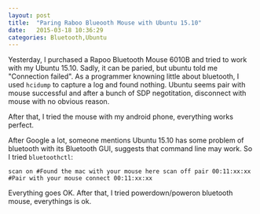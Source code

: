 ```yaml
---
layout: post
title:  "Paring Raboo Blueooth Mouse with Ubuntu 15.10"
date:   2015-03-18 10:36:29
categories: Bluetooth,Ubuntu 
---
```


Yesterday, I purchased a Rapoo Bluetooth Mouse 6010B and tried to work with my Ubuntu 15.10. Sadly, it can be paried, but ubuntu told me "Connection failed". As a programmer knowning little about bluetooth, I used `hcidump` to capture a log and found nothing. Ubuntu seems pair with mouse successful and after a bunch of SDP negotitation, disconnect with mouse with no obvious reason. 

After that, I tried the mouse with my android phone, everything works perfect. 

After Google a lot, someone mentions Ubuntu 15.10 has some problem of bluetooth with its Bluetooth GUI, suggests that command line may work. So I tried `bluetoothctl`:

`
scan on
#Found the mac with your mouse here
scan off
pair 00:11:xx:xx  #Pair with your mouse
connect 00:11:xx:xx 
`

Everything goes OK. After that, I tried powerdown/poweron bluetooth mouse, everythings is ok. 



